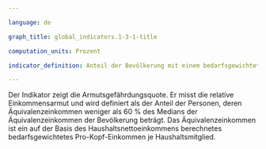 ```yaml
---

language: de   

graph_title: global_indicators.1-3-1-title

computation_units: Prozent

indicator_definition: Anteil der Bevölkerung mit einem bedarfsgewichteten Einkommen unterhalb der landesspezifischen Armutsgefährdungsschwelle

---
```


Der Indikator zeigt die Armutsgefährdungsquote. Er misst die relative Einkommensarmut und wird definiert als der Anteil der Personen, deren Äquivalenzeinkommen weniger als 60 % des Medians der Äquivalenzeinkommen der Bevölkerung beträgt. Das Äquivalenzeinkommen ist ein auf der Basis des Haushaltsnettoeinkommens berechnetes bedarfsgewichtetes Pro-Kopf-Einkommen je Haushaltsmitglied.
